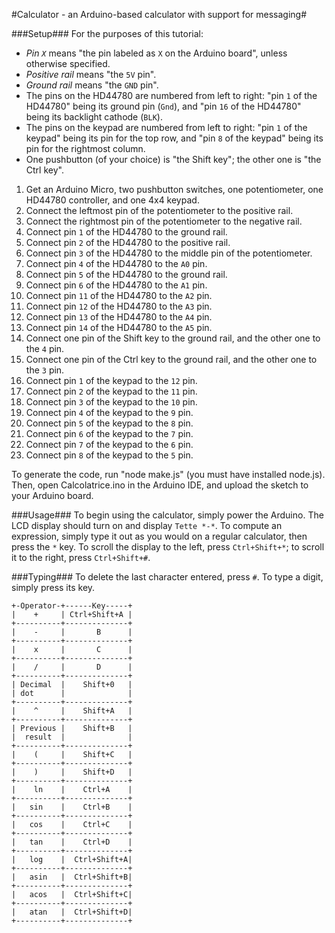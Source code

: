 #Calculator - an Arduino-based calculator with support for messaging#

###Setup###
For the purposes of this tutorial:

- *Pin `X`* means "the pin labeled as `X` on the Arduino board", unless otherwise specified.
- *Positive rail* means "the `5V` pin".
- *Ground rail* means "the `GND` pin".
- The pins on the HD44780 are numbered from left to right: "pin `1` of the HD44780" being its ground pin (`Gnd`), and "pin `16` of the HD44780" being its backlight cathode (`BLK`).
- The pins on the keypad are numbered from left to right: "pin `1` of the keypad" being its pin for the top row, and "pin `8` of the keypad" being its pin for the rightmost column.
- One pushbutton (of your choice) is "the Shift key"; the other one is "the Ctrl key".
   
1. Get an Arduino Micro, two pushbutton switches, one potentiometer, one HD44780 controller, and one 4x4 keypad.
2. Connect the leftmost pin of the potentiometer to the positive rail.
3. Connect the rightmost pin of the potentiometer to the negative rail.
4. Connect pin `1` of the HD44780 to the ground rail.
5. Connect pin `2` of the HD44780 to the positive rail.
6. Connect pin `3` of the HD44780 to the middle pin of the potentiometer.
7. Connect pin `4` of the HD44780 to the `A0` pin.
8. Connect pin `5` of the HD44780 to the ground rail.
9. Connect pin `6` of the HD44780 to the `A1` pin.
10. Connect pin `11` of the HD44780 to the `A2` pin.
11. Connect pin `12` of the HD44780 to the `A3` pin.
12. Connect pin `13` of the HD44780 to the `A4` pin.
13. Connect pin `14` of the HD44780 to the `A5` pin.
14. Connect one pin of the Shift key to the ground rail, and the other one to the `4` pin.
15. Connect one pin of the Ctrl key to the ground rail, and the other one to the `3` pin.
16. Connect pin `1` of the keypad to the `12` pin.
17. Connect pin `2` of the keypad to the `11` pin.
18. Connect pin `3` of the keypad to the `10` pin.
19. Connect pin `4` of the keypad to the `9` pin.
20. Connect pin `5` of the keypad to the `8` pin.
21. Connect pin `6` of the keypad to the `7` pin.
22. Connect pin `7` of the keypad to the `6` pin.
23. Connect pin `8` of the keypad to the `5` pin.

To generate the code, run "node make.js" (you must have installed node.js). Then, open Calcolatrice.ino in the Arduino IDE, and upload the sketch to your Arduino board.

###Usage###
To begin using the calculator, simply power the Arduino. The LCD display should turn on and display `Tette *-*`. To compute an expression, simply type it out as you would on a regular calculator, then press the `*` key.
To scroll the display to the left, press `Ctrl+Shift+*`; to scroll it to the right, press `Ctrl+Shift+#`.

###Typing###
To delete the last character entered, press `#`.
To type a digit, simply press its key.


    +-Operator-+------Key-----+
    |    +     | Ctrl+Shift+A |
    +----------+--------------+
    |    -     |       B      |
    +----------+--------------+
    |    x     |       C      |
    +----------+--------------+
    |    /     |       D      |
    +----------+--------------+
    | Decimal  |    Shift+0   |
    | dot      |              |
    +----------+--------------+
    |    ^     |    Shift+A   |
    +----------+--------------+
    | Previous |    Shift+B   |
    |  result  |              |
    +----------+--------------+
    |    (     |    Shift+C   |
    +----------+--------------+
    |    )     |    Shift+D   |
    +----------+--------------+
    |    ln    |    Ctrl+A    |
    +----------+--------------+
    |   sin    |    Ctrl+B    |
    +----------+--------------+
    |   cos    |    Ctrl+C    |
    +----------+--------------+
    |   tan    |    Ctrl+D    |
    +----------+--------------+
    |   log    |  Ctrl+Shift+A|
    +----------+--------------+
    |   asin   |  Ctrl+Shift+B|
    +----------+--------------+
    |   acos   |  Ctrl+Shift+C|
    +----------+--------------+
    |   atan   |  Ctrl+Shift+D|
    +----------+--------------+
